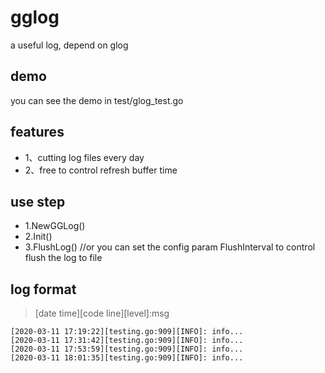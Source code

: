 # gglog
a useful log, depend on glog

## demo
you can see the demo in test/glog_test.go

## features
- 1、cutting log files every day
- 2、free to control refresh buffer time

## use step

- 1.NewGGLog()
- 2.Init()
- 3.FlushLog()    //or you can set the config param FlushInterval to control flush the log to file

## log format
> [date time][code line][level]:msg

    [2020-03-11 17:19:22][testing.go:909][INFO]: info...
    [2020-03-11 17:31:42][testing.go:909][INFO]: info...
    [2020-03-11 17:53:59][testing.go:909][INFO]: info...
    [2020-03-11 18:01:35][testing.go:909][INFO]: info...

